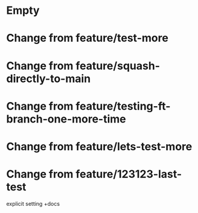 # Empty

# Change from feature/test-more

# Change from feature/squash-directly-to-main

# Change from feature/testing-ft-branch-one-more-time

# Change from feature/lets-test-more

# Change from feature/123123-last-test

explicit setting +docs
